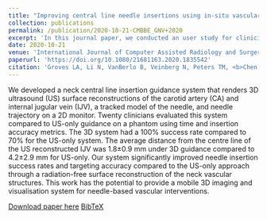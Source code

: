 ```yaml
---
title: "Improving central line needle insertions using in-situ vascular reconstructions"
collection: publications
permalink: /publication/2020-10-21-CMBBE_GNV+2020
excerpt: 'In this journal paper, we conducted an user study for clinicians to perform simulated central line insertion, where the vessel geometry was automatically segmented from tracked 2D ultrasound and reconstructed in 3D. This work was initially presented at AECAI-2020.'
date: 2020-10-21
venue: 'International Journal of Computer Assisted Radiology and Surgery'
paperurl: 'https://doi.org/10.1080/21681163.2020.1835542'
citation: 'Groves LA, Li N, VanBerlo B, Veinberg N, Peters TM, <b>Chen ECS</b>, (2020). "Improving central line needle insertions using in-situ vascular reconstructions"; in <i>Computer Methods in Biomechanics and Biomedical Engineering: Imaging & Visualization</i>, (), pp.'
---
```

We developed a neck central line insertion guidance system that renders 3D ultrasound (US) surface reconstructions of the carotid artery (CA) and internal jugular vein (IJV), a tracked model of the needle, and needle trajectory on a 2D monitor. Twenty clinicians evaluated this system compared to US-only guidance on a phantom using time and insertion accuracy metrics. The 3D system had a 100% success rate compared to 70% for the US-only system. The average distance from the centre line of the US reconstructed IJV was 1.8±0.9 mm under 3D guidance compared to 4.2±2.9 mm for US-only. Our system significantly improved needle insertion success rates and targeting accuracy compared to the US-only approach through a radiation-free surface reconstruction of the neck vascular structures. This work has the potential to provide a mobile 3D imaging and visualisation system for needle-based vascular interventions.

[Download paper here](https://doi.org/10.1080/21681163.2020.1835542) [BibTeX](./../files/bibtex/GNV+2020.bib)